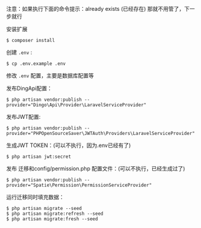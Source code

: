
注意：如果执行下面的命令提示：already exists (已经存在)  那就不用管了，下一步就行

安装扩展

```
$ composer install
```

创建 `.env` :

```
$ cp .env.example .env
```

修改 `.env` 配置，主要是数据库配置等

发布DingApi配置：

```
$ php artisan vendor:publish --provider="Dingo\Api\Provider\LaravelServiceProvider"
```

发布JWT配置:

```
$ php artisan vendor:publish --provider="PHPOpenSourceSaver\JWTAuth\Providers\LaravelServiceProvider"
```

生成JWT TOKEN：(可以不执行，因为.env已经有了)

```
$ php artisan jwt:secret
```

发布 迁移和config/permission.php 配置文件：(可以不执行，已经生成过了)

```
$ php artisan vendor:publish --provider="Spatie\Permission\PermissionServiceProvider"
```


运行迁移同时填充数据：

```
$ php artisan migrate --seed
$ php artisan migrate:refresh --seed
$ php artisan migrate:fresh --seed
```







